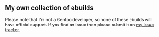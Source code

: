 My own collection of ebuilds
---

Please note that I'm not a Gentoo developer, so none of these ebuilds will have official support.
If you find an issue then please submit it on [my issue tracker](https://github.com/ace13/overlay/issues).

